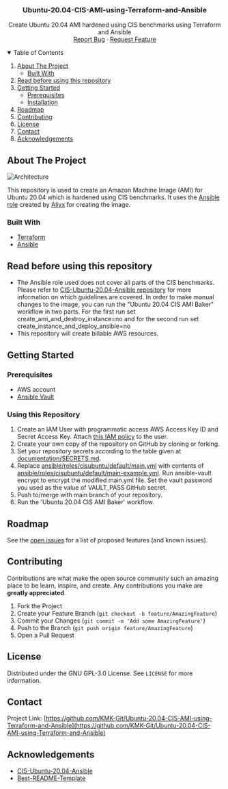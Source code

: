 <!-- PROJECT LOGO -->
<br />
<p align="center">

  <h3 align="center">Ubuntu-20.04-CIS-AMI-using-Terraform-and-Ansible</h3>

  <p align="center">
    Create Ubuntu 20.04 AMI hardened using CIS benchmarks using Terraform and Ansible
    <br />
    <a href="https://github.com/KMK-Git/Ubuntu-20.04-CIS-AMI-using-Terraform-and-Ansible/issues">Report Bug</a>
    ·
    <a href="https://github.com/KMK-Git/Ubuntu-20.04-CIS-AMI-using-Terraform-and-Ansible/issues">Request Feature</a>
  </p>
</p>

<!-- TABLE OF CONTENTS -->
<details open="open">
  <summary>Table of Contents</summary>
  <ol>
    <li>
      <a href="#about-the-project">About The Project</a>
      <ul>
        <li><a href="#built-with">Built With</a></li>
      </ul>
    </li>
    <li><a href="#read-before-using-this-repository">Read before using this repository</a></li>
    <li>
      <a href="#getting-started">Getting Started</a>
      <ul>
        <li><a href="#prerequisites">Prerequisites</a></li>
        <li><a href="#installation">Installation</a></li>
      </ul>
    </li>
    <li><a href="#roadmap">Roadmap</a></li>
    <li><a href="#contributing">Contributing</a></li>
    <li><a href="#license">License</a></li>
    <li><a href="#contact">Contact</a></li>
    <li><a href="#acknowledgements">Acknowledgements</a></li>
  </ol>
</details>

<!-- ABOUT THE PROJECT -->
## About The Project

![Architecture](../assets/assets/Architecture.png?raw=true)

This repository is used to create an Amazon Machine Image (AMI) for Ubuntu 20.04 which is hardened using CIS benchmarks. It uses the [Ansible role](https://github.com/alivx/CIS-Ubuntu-20.04-Ansible) created by [Alivx](https://github.com/alivx) for creating the image.

### Built With

* [Terraform](https://www.terraform.io/)
* [Ansible](https://www.ansible.com/)

## Read before using this repository

- The Ansible role used does not cover all parts of the CIS benchmarks. Please refer to [CIS-Ubuntu-20.04-Ansible repository](https://github.com/alivx/CIS-Ubuntu-20.04-Ansible#table-of-roles) for more information on which guidelines are covered. In order to make manual changes to the image, you can run the "Ubuntu 20.04 CIS AMI Baker" workflow in two parts. For the first run set create_ami_and_destroy_instance=no and for the second run set create_instance_and_deploy_ansible=no
- This repository will create billable AWS resources.

<!-- GETTING STARTED -->
## Getting Started

### Prerequisites

* AWS account
* [Ansible Vault](https://docs.ansible.com/ansible/latest/user_guide/vault.html)

### Using this Repository

1. Create an IAM User with programmatic access AWS Access Key ID and Secret Access Key. Attach [this IAM policy](documentation/IAMPolicy.json) to the user.
2. Create your own copy of the repository on GitHub by cloning or forking.
3. Set your repository secrets according to the table given at [documentation/SECRETS.md](documentation/SECRETS.md).
4. Replace [ansible/roles/cisubuntu/default/main.yml](ansible/roles/cisubuntu/default/main.yml) with contents of [ansible/roles/cisubuntu/default/main-example.yml](ansible/roles/cisubuntu/default/main-example.yml). Run ansible-vault encrypt to encrypt the modified main.yml file. Set the vault password you used as the value of VAULT_PASS GitHub secret.
5. Push to/merge with main branch of your repository.
6. Run the 'Ubuntu 20.04 CIS AMI Baker' workflow.

<!-- ROADMAP -->
## Roadmap

See the [open issues](https://github.com/KMK-Git/Ubuntu-20.04-CIS-AMI-using-Terraform-and-Ansible/issues) for a list of proposed features (and known issues).

<!-- CONTRIBUTING -->
## Contributing

Contributions are what make the open source community such an amazing place to be learn, inspire, and create. Any contributions you make are **greatly appreciated**.

1. Fork the Project
2. Create your Feature Branch (`git checkout -b feature/AmazingFeature`)
3. Commit your Changes (`git commit -m 'Add some AmazingFeature'`)
4. Push to the Branch (`git push origin feature/AmazingFeature`)
5. Open a Pull Request

<!-- LICENSE -->
## License

Distributed under the GNU GPL-3.0 License. See `LICENSE` for more information.

<!-- CONTACT -->
## Contact

Project Link: [https://github.com/KMK-Git/Ubuntu-20.04-CIS-AMI-using-Terraform-and-Ansible](https://github.com/KMK-Git/Ubuntu-20.04-CIS-AMI-using-Terraform-and-Ansible)



<!-- ACKNOWLEDGEMENTS -->
## Acknowledgements
* [CIS-Ubuntu-20.04-Ansible](https://github.com/alivx/CIS-Ubuntu-20.04-Ansible)
* [Best-README-Template](https://github.com/othneildrew/Best-README-Template)
